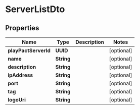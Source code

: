 

# ServerListDto


## Properties

| Name | Type | Description | Notes |
|------------ | ------------- | ------------- | -------------|
|**playPactServerId** | **UUID** |  |  [optional] |
|**name** | **String** |  |  [optional] |
|**description** | **String** |  |  [optional] |
|**ipAddress** | **String** |  |  [optional] |
|**port** | **String** |  |  [optional] |
|**tag** | **String** |  |  [optional] |
|**logoUri** | **String** |  |  [optional] |



